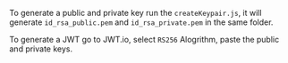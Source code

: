 To generate a public and private key run the `createKeypair.js`, it will generate `id_rsa_public.pem` and `id_rsa_private.pem` in the same folder.

To generate a JWT go to JWT.io, select `RS256` Alogrithm, paste the public and private keys.